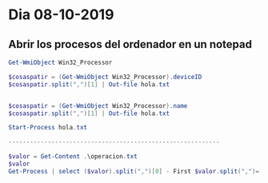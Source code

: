 # Dia 08-10-2019

## Abrir los procesos del ordenador en un notepad


``` Powershell
Get-WmiObject Win32_Processor 

$cosaspatir = (Get-WmiObject Win32_Processor).deviceID
$cosaspatir.split(",")[1] | Out-file hola.txt


$cosaspatir = (Get-WmiObject Win32_Processor).name
$cosaspatir.split(",")[1] | Out-file hola.txt

Start-Process hola.txt

-----------------------------------------------------------

$valor = Get-Content .\operacion.txt
$valor
Get-Process | select ($valor).split(",")[0] - First $valor.split(",")=[1]
``` 
